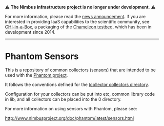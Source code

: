 :warning: **The Nimbus infrastructure project is no longer under development.** :warning:

For more information, please read the [news announcement](http://www.nimbusproject.org/news/#440). If you are interested in providing IaaS capabilities to the scientific community, see [CHI-in-a-Box](https://github.com/chameleoncloud/chi-in-a-box), a packaging of the [Chameleon testbed](https://www.chameleoncloud.org), which has been in development since 2014.

---

Phantom Sensors
===============

This is a repository of common collectors (sensors) that are intended
to be used with the [Phantom project](http://http://www.nimbusproject.org/doc/phantom/).

It follows the conventions defined for the [tcollector collectors directory](https://github.com/OpenTSDB/tcollector).

Configuration for your collectors can be put into etc, common library code in lib,
and all collectors can be placed into the 0 directory. 

For more information on using sensors with Phantom, please see:

http://www.nimbusproject.org/doc/phantom/latest/sensors.html
